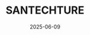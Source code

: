 ---  
layout: startup_page  
title: "SANTECHTURE"  
id: "santechture.com"  
permalink: "/santechturesantechture.com06092025/"  
website: "https://www.santechture.com"  
funding_round: "Strategic Investment"  
funding_amount: ""  
investors: "CorroHealth, Gulf Capital, Shorooq Partners"  
about: "SANTECHTURE is a revenue cycle management (RCM) solutions provider focused on the rapidly evolving healthcare sector. It offers intelligent technology-driven solutions tailored for the healthcare industry, supporting both private and public healthcare sectors in the Gulf Cooperation Council (GCC) region. SANTECHTURE's expertise enables it to support US, Australian, and Saudi Arabian billing and coding systems."  
markets: "Healthtech, RCM, SaaS, Health Care, Software"  
hq: "Dubai, United Arab Emirates"  
founded_year: "2019"  
linkedin: "https://www.linkedin.com/company/santechture"  
twitter: "https://twitter.com/santechture"  
instagram: ""  
facebook: "https://www.facebook.com/santechture"  
crunchbase: "https://www.crunchbase.com/organization/santechture"  
pitchbook: "https://pitchbook.com/profiles/company/509520-61"  

date_display: "09-Jun-2025"  
date: "2025-06-09"

# SEO Optimization  
meta_title: "SANTECHTURE - Strategic Investment"  
meta_description: "SANTECHTURE, SANTECHTURE is a revenue cycle management (RCM) solutions provider focused on the rapidly evolving healthcare sector. It offers intelligent technology..."  
meta_keywords: "SANTECHTURE, Healthtech, RCM, SaaS, Health Care, Software, Strategic Investment funding"  
canonical_url: "https://startup.projectstartups.com/santechturesantechture.com06092025/"  
---